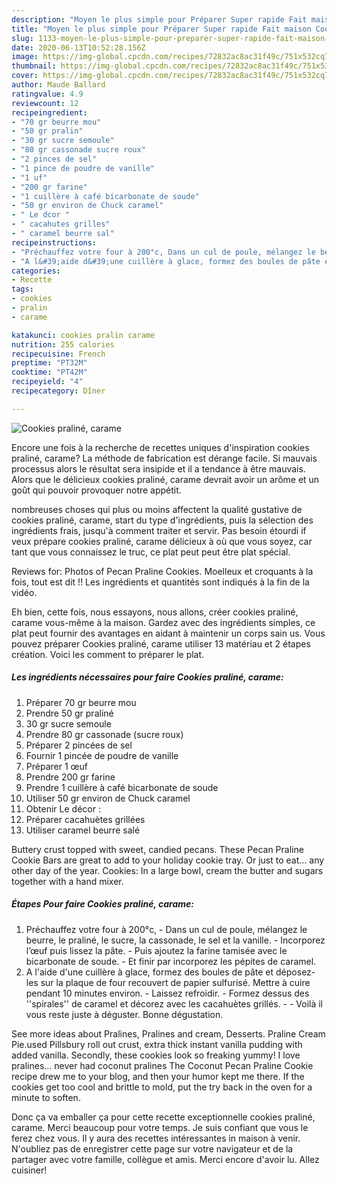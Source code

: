 ```yaml
---
description: "Moyen le plus simple pour Préparer Super rapide Fait maison Cookies praliné, carame"
title: "Moyen le plus simple pour Préparer Super rapide Fait maison Cookies praliné, carame"
slug: 1133-moyen-le-plus-simple-pour-preparer-super-rapide-fait-maison-cookies-praline-carame
date: 2020-06-13T10:52:28.156Z
image: https://img-global.cpcdn.com/recipes/72832ac8ac31f49c/751x532cq70/cookies-praline-carame-photo-principale-de-la-recette.jpg
thumbnail: https://img-global.cpcdn.com/recipes/72832ac8ac31f49c/751x532cq70/cookies-praline-carame-photo-principale-de-la-recette.jpg
cover: https://img-global.cpcdn.com/recipes/72832ac8ac31f49c/751x532cq70/cookies-praline-carame-photo-principale-de-la-recette.jpg
author: Maude Ballard
ratingvalue: 4.9
reviewcount: 12
recipeingredient:
- "70 gr beurre mou"
- "50 gr pralin"
- "30 gr sucre semoule"
- "80 gr cassonade sucre roux"
- "2 pinces de sel"
- "1 pince de poudre de vanille"
- "1 uf"
- "200 gr farine"
- "1 cuillère à café bicarbonate de soude"
- "50 gr environ de Chuck caramel"
- " Le dcor "
- " cacahutes grilles"
- " caramel beurre sal"
recipeinstructions:
- "Préchauffez votre four à 200°c, Dans un cul de poule, mélangez le beurre, le praliné, le sucre, la cassonade, le sel et la vanille. Incorporez l’œuf puis lissez la pâte. Puis ajoutez la farine tamisée avec le bicarbonate de soude. Et finir par incorporez les pépites de caramel."
- "A l&#39;aide d&#39;une cuillère à glace, formez des boules de pâte et déposez-les sur la plaque de four recouvert de papier sulfurisé. Mettre à cuire pendant 10 minutes environ. Laissez refroidir. Formez dessus des &#39;&#39;spirales&#39;&#39; de caramel et décorez avec les cacahuètes grillés.  Voilà il vous reste juste à déguster. Bonne dégustation."
categories:
- Recette
tags:
- cookies
- pralin
- carame

katakunci: cookies pralin carame 
nutrition: 255 calories
recipecuisine: French
preptime: "PT32M"
cooktime: "PT42M"
recipeyield: "4"
recipecategory: Dîner

---
```



![Cookies praliné, carame](https://img-global.cpcdn.com/recipes/72832ac8ac31f49c/751x532cq70/cookies-praline-carame-photo-principale-de-la-recette.jpg)

Encore une fois à la recherche de recettes uniques d'inspiration cookies praliné, carame? La méthode de fabrication est dérange facile. Si mauvais processus alors le résultat sera insipide et il a tendance à être mauvais. Alors que le délicieux cookies praliné, carame devrait avoir un arôme et un goût qui pouvoir provoquer notre appétit.

nombreuses choses qui plus ou moins affectent la qualité gustative de cookies praliné, carame, start du type d'ingrédients, puis la sélection des ingrédients frais, jusqu'à comment traiter et servir. Pas besoin étourdi if veux prépare cookies praliné, carame délicieux à où que vous soyez, car tant que vous connaissez le truc, ce plat peut peut être plat spécial.

Reviews for: Photos of Pecan Praline Cookies. Moelleux et croquants à la fois, tout est dit !! Les ingrédients et quantités sont indiqués à la fin de la vidéo.


Eh bien, cette fois, nous essayons, nous allons, créer cookies praliné, carame vous-même à la maison. Gardez avec des ingrédients simples, ce plat peut fournir des avantages en aidant à maintenir un corps sain us. Vous pouvez préparer Cookies praliné, carame utiliser 13 matériau et 2 étapes création. Voici les comment to préparer le plat.

<!--inarticleads1-->

##### Les ingrédients nécessaires pour faire Cookies praliné, carame:

1. Préparer 70 gr beurre mou
1. Prendre 50 gr praliné
1.  30 gr sucre semoule
1. Prendre 80 gr cassonade (sucre roux)
1. Préparer 2 pincées de sel
1. Fournir 1 pincée de poudre de vanille
1. Préparer 1 œuf
1. Prendre 200 gr farine
1. Prendre 1 cuillère à café bicarbonate de soude
1. Utiliser 50 gr environ de Chuck caramel
1. Obtenir  Le décor :
1. Préparer  cacahuètes grillées
1. Utiliser  caramel beurre salé


Buttery crust topped with sweet, candied pecans. These Pecan Praline Cookie Bars are great to add to your holiday cookie tray. Or just to eat… any other day of the year. Cookies: In a large bowl, cream the butter and sugars together with a hand mixer. 

<!--inarticleads2-->

##### Étapes Pour faire Cookies praliné, carame:

1. Préchauffez votre four à 200°c, - Dans un cul de poule, mélangez le beurre, le praliné, le sucre, la cassonade, le sel et la vanille. - Incorporez l’œuf puis lissez la pâte. - Puis ajoutez la farine tamisée avec le bicarbonate de soude. - Et finir par incorporez les pépites de caramel.
1. A l&#39;aide d&#39;une cuillère à glace, formez des boules de pâte et déposez-les sur la plaque de four recouvert de papier sulfurisé. Mettre à cuire pendant 10 minutes environ. - Laissez refroidir. - Formez dessus des &#39;&#39;spirales&#39;&#39; de caramel et décorez avec les cacahuètes grillés. -  - Voilà il vous reste juste à déguster. Bonne dégustation.


See more ideas about Pralines, Pralines and cream, Desserts. Praline Cream Pie.used Pillsbury roll out crust, extra thick instant vanilla pudding with added vanilla. Secondly, these cookies look so freaking yummy! I love pralines… never had coconut pralines The Coconut Pecan Praline Cookie recipe drew me to your blog, and then your humor kept me there. If the cookies get too cool and brittle to mold, put the try back in the oven for a minute to soften. 


Donc ça va emballer ça pour cette recette exceptionnelle cookies praliné, carame. Merci beaucoup pour votre temps. Je suis confiant que vous le ferez chez vous. Il y aura des recettes  intéressantes in maison à venir. N'oubliez pas de enregistrer cette page sur votre navigateur et de la partager avec votre famille, collègue et amis. Merci encore d'avoir lu. Allez cuisiner!

